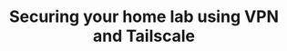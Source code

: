 ---
title: Securing your home lab using VPN and Tailscale
category: DevOps
tags:
    - Home-Lab
    - VPN
    - Tailscale
    - Docker
---